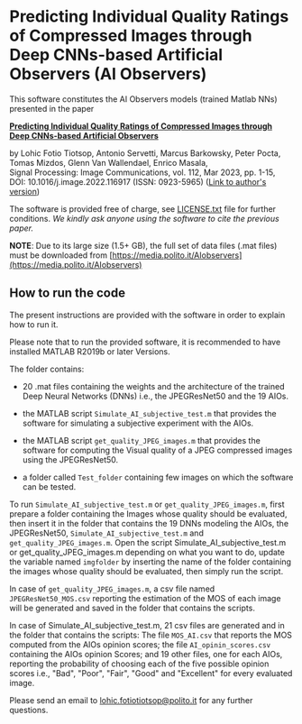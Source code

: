 # Predicting Individual Quality Ratings of Compressed Images through Deep CNNs-based Artificial Observers (AI Observers)

This software constitutes the AI Observers models (trained Matlab NNs) presented in the paper 

[**Predicting Individual Quality Ratings of Compressed Images through Deep CNNs-based Artificial Observers**](https://doi.org/10.1016/j.image.2022.116917)

by Lohic Fotio Tiotsop, Antonio Servetti, Marcus Barkowsky, Peter Pocta, Tomas Mizdos, Glenn Van Wallendael, Enrico Masala,  
Signal Processing: Image Communications, vol. 112, Mar 2023, pp. 1-15,   
DOI: 10.1016/j.image.2022.116917 (ISSN: 0923-5965)  ([Link to author's version](https://media.polito.it/web/res/2023/01/Fotio_SPIC2023_author_version.pdf))

The software is provided free of charge, see [LICENSE.txt](./LICENSE.txt) file for further conditions.
*We kindly ask anyone using the software to cite the previous paper.*

**NOTE**: Due to its large size (1.5+ GB), the full set of data files (.mat files) must be downloaded from [https://media.polito.it/AIobservers](https://media.polito.it/AIobservers)

## How to run the code

The present instructions are provided with the software in order to explain how to run it. 

Please note that to run the provided software, it is recommended  to have installed MATLAB R2019b or later Versions.

The folder contains: 

- 20 .mat files containing the weights and the architecture of the trained Deep Neural Networks (DNNs) i.e., the JPEGResNet50 and the 19 AIOs. 

- the MATLAB script ```Simulate_AI_subjective_test.m``` that provides the software for simulating a subjective experiment with the AIOs. 

- the MATLAB script ```get_quality_JPEG_images.m``` that provides the software for computing the Visual quality of a JPEG compressed images using the JPEGResNet50.

- a folder called ```Test_folder``` containing few images on which the software can be tested.
  
To run ```Simulate_AI_subjective_test.m``` or ```get_quality_JPEG_images.m```, first prepare a folder containing the Images whose quality should be evaluated, then insert it in the folder that contains the 19 DNNs modeling the AIOs, the JPEGResNet50, ```Simulate_AI_subjective_test.m``` and ```get_quality_JPEG_images.m```. Open the script Simulate_AI_subjective_test.m or get_quality_JPEG_images.m depending on what you want to do, update the variable named ```imgfolder``` by inserting the name of the folder containing the images whose quality should be evaluated, then simply run the script.

In case of ```get_quality_JPEG_images.m```, a csv file named ```JPEGResNet50_MOS.csv``` reporting the estimation of the MOS of each image will be generated and saved in the folder that contains the scripts. 

In case of Simulate_AI_subjective_test.m, 21 csv files are generated and in the folder that contains the scripts: The file ```MOS_AI.csv``` that reports the MOS computed from the AIOs opinion scores; the file ```AI_opinin_scores.csv``` containing the AIOs opinion Scores; and 19 other files, one for each AIOs, reporting the probability of choosing each of the five possible opinion scores i.e., "Bad", "Poor", "Fair", "Good" and "Excellent" for every evaluated image.

Please send an email to lohic.fotiotiotsop@polito.it for any further questions. 

